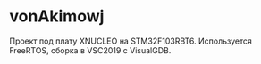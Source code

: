 # vonAkimowj
Проект под плату XNUCLEO на STM32F103RBT6. Используется FreeRTOS, сборка в VSC2019 с VisualGDB.
